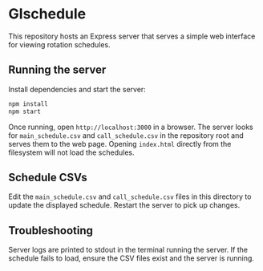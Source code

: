 # GIschedule

This repository hosts an Express server that serves a simple web interface for viewing rotation schedules.

## Running the server

Install dependencies and start the server:

```bash
npm install
npm start
```

Once running, open `http://localhost:3000` in a browser. The server looks for `main_schedule.csv` and `call_schedule.csv` in the repository root and serves them to the web page. Opening `index.html` directly from the filesystem will not load the schedules.

## Schedule CSVs

Edit the `main_schedule.csv` and `call_schedule.csv` files in this directory to update the displayed schedule. Restart the server to pick up changes.

## Troubleshooting

Server logs are printed to stdout in the terminal running the server. If the schedule fails to load, ensure the CSV files exist and the server is running.
